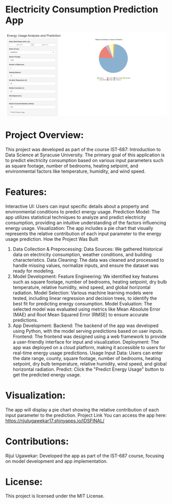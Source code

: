 # Electricity Consumption Prediction App
![Energy Usage Analysis and Prediction](https://github.com/techwthjul/Electricity-Consumption-Prediction-App-Using-Shiny-and-R-Programming-/blob/main/IDS%20Project%20.png?raw=true)
# Project Overview:
This project was developed as part of the course IST-687: Introduction to Data Science at Syracuse University. The primary goal of this application is to predict electricity consumption based on various input parameters such as square footage, number of bedrooms, heating setpoint, and environmental factors like temperature, humidity, and wind speed.

# Features:
Interactive UI: Users can input specific details about a property and environmental conditions to predict energy usage.
Prediction Model: The app utilizes statistical techniques to analyze and predict electricity consumption, providing an intuitive understanding of the factors influencing energy usage.
Visualization: The app includes a pie chart that visually represents the relative contribution of each input parameter to the energy usage prediction.
How the Project Was Built
1. Data Collection & Preprocessing:
Data Sources: We gathered historical data on electricity consumption, weather conditions, and building characteristics.
Data Cleaning: The data was cleaned and processed to handle missing values, normalize inputs, and ensure the dataset was ready for modeling.
2. Model Development:
Feature Engineering: We identified key features such as square footage, number of bedrooms, heating setpoint, dry bulb temperature, relative humidity, wind speed, and global horizontal radiation.
Model Selection: Various machine learning models were tested, including linear regression and decision trees, to identify the best fit for predicting energy consumption.
Model Evaluation: The selected model was evaluated using metrics like Mean Absolute Error (MAE) and Root Mean Squared Error (RMSE) to ensure accurate predictions.
3. App Development:
Backend: The backend of the app was developed using Python, with the model serving predictions based on user inputs.
Frontend: The frontend was designed using a web framework to provide a user-friendly interface for input and visualization.
Deployment: The app was deployed on a cloud platform, making it accessible to users for real-time energy usage predictions.
Usage
Input Data: Users can enter the date range, county, square footage, number of bedrooms, heating setpoint, dry bulb temperature, relative humidity, wind speed, and global horizontal radiation.
Predict: Click the "Predict Energy Usage" button to get the predicted energy usage.

# Visualization: 
The app will display a pie chart showing the relative contribution of each input parameter to the prediction.
Project Link
You can access the app here: https://rijulugawekar17.shinyapps.io/IDSFINAL/

# Contributions:
Rijul Ugawekar: Developed the app as part of the IST-687 course, focusing on model development and app implementation.
# License:
This project is licensed under the MIT License.
